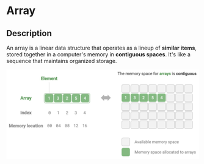 # Array

## Description

An array is a linear data structure that operates as a lineup of **similar items**, stored together in a computer's memory in **contiguous spaces**.
It's like a sequence that maintains organized storage.

![](array/image1.jpg)
